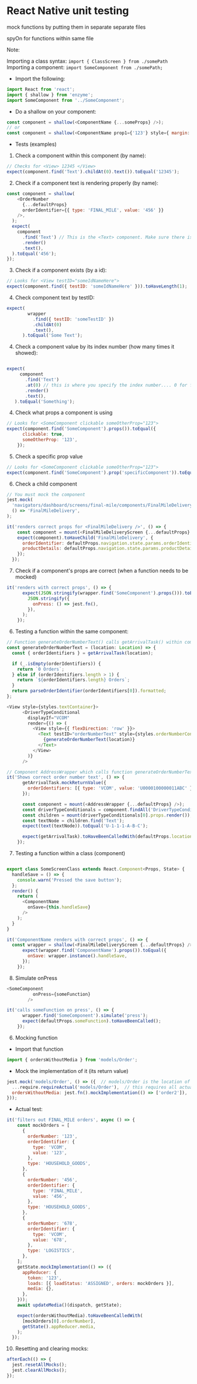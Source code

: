 # React Native unit testing

mock functions by putting them in separate separate files

spyOn for functions within same file

Note:

Importing a class syntax:
`import { ClassScreen } from ./somePath`
Importing a component:
`import SomeComponent from ./somePath;`

- Import the following:

```js
import React from 'react';
import { shallow } from 'enzyme';
import SomeComponent from '../SomeComponent';
```

- Do a shallow on your component:

```js
const component = shallow(<ComponentName {...someProps} />);
// or
const component = shallow(<ComponentName prop1={'123'} style={ margin: 5 } />);
```

- Tests (examples)

1. Check a component within this component (by name):
```js
// Checks for <View> 12345 </View>
expect(component.find('Text').childAt(0).text()).toEqual('12345');
```

2. Check if a component text is rendering properly (by name):
```js
const component = shallow(
    <OrderNumber
      {...defaultProps}
      orderIdentifier={{ type: 'FINAL_MILE', value: '456' }}
    />,
  );
  expect(
    component
      .find('Text') // This is the <Text> component. Make sure there is only one of them
      .render()
      .text(),
  ).toEqual('456');
});
```

3. Check if a component exists (by a id):
```js
// Looks for <View testID="someIdNameHere">
expect(component.find({ testID: 'someIdNameHere' })).toHaveLength(1);
```

4. Check component text by testID:
```js
expect(
        wrapper
          .find({ testID: 'someTestID' })
          .childAt(0)  
          .text(),
      ).toEqual('Some Text');
```

4. Check a component value by its index number (how many times it showed):
```js

expect(
     component
       .find('Text')
       .at(0) // this is where you specify the index number.... 0 for first time it showed
       .render()
       .text(),
   ).toEqual('Something');
```

4. Check what props a component is using
```js
// Looks for <SomeComponent clickable someOtherProp="123">
expect(component.find('SomeComponent').props()).toEqual({
      clickable: true,
      someOtherProp: '123',
    });
```

5. Check a specific prop value
```js
// Looks for <SomeComponent clickable someOtherProp="123">
expect(component.find('SomeComponent').prop('specificComponent')).toEqual('123');
```

6. Check a child component
```js
// You must mock the component
jest.mock(
  'navigators/dashboard/screens/final-mile/components/FinalMileDelivery',
  () => 'FinalMileDelivery',
);

it('renders correct props for <FinalMileDelivery />', () => {
    const component = mount(<FinalMileDeliveryScreen {...defaultProps} />);
    expect(component).toHaveChild('FinalMileDelivery', {
      orderIdentifier: defaultProps.navigation.state.params.orderIdentifier,
      productDetails: defaultProps.navigation.state.params.productDetails,
    });
  });


```

7. Check if a component's props are correct (when a function needs to be mocked)
```js
it('renders with correct props', () => {
      expect(JSON.stringify(wrapper.find('SomeComponent').props())).toEqual(
        JSON.stringify({
          onPress: () => jest.fn(),
        }),
      );
    });

```

6. Testing a function within the same component:

```js
// Function generateOrderNumberText() calls getArrivalTask() within component AddressWrapper
const generateOrderNumberText = (location: Location) => {
  const { orderIdentifiers } = getArrivalTask(location);

  if (_.isEmpty(orderIdentifiers)) {
    return `0 Orders`;
  } else if (orderIdentifiers.length > 1) {
    return `${orderIdentifiers.length} Orders`;
  }
  return parseOrderIdentifier(orderIdentifiers[0]).formatted;
};

<View style={styles.textContainer}>
      <DriverTypeConditional
        displayIf="VCOM"
        render={() => (
          <View style={{ flexDirection: 'row' }}>
            <Text testID="orderNumberText" style={styles.orderNumberContent}>
              {generateOrderNumberText(location)}
            </Text>
          </View>
        )}
      />
```
```js
// Component AddressWrapper which calls function generateOrderNumberText
it('Shows correct order number text', () => {
      getArrivalTask.mockReturnValue({
        orderIdentifiers: [{ type: 'VCOM', value: 'U0000100000011ABC' }],
      });

      const component = mount(<AddressWrapper {...defaultProps} />);
      const driverTypeConditionals = component.findAll('DriverTypeConditional');
      const children = mount(driverTypeConditionals[0].props.render());
      const textNode = children.find('Text');
      expect(text(textNode)).toEqual('U-1-1-1-A-B-C');

      expect(getArrivalTask).toHaveBeenCalledWith(defaultProps.location);
    });
```

7. Testing a function within a class (component)
```js

export class SomeScreenClass extends React.Component<Props, State> {
  handleSave = () => {
    console.warn('Pressed the save button');
  };
  render() {
    return (
      <ComponentName
        onSave={this.handleSave}
      />
    );
  }
}

it('ComponentName renders with correct props', () => {
  const wrapper = shallow(<FinalMileDeliveryScreen {...defaultProps} />);
      expect(wrapper.find('ComponentName').props()).toEqual({
        onSave: wrapper.instance().handleSave,
      });
    });
```

8. Simulate onPress

```js
<SomeComponent
          onPress={someFunction}
        />

it('calls someFunction on press', () => {
      wrapper.find('SomeComponent').simulate('press');
      expect(defaultProps.someFunction).toHaveBeenCalled();
    });

```
6. Mocking function

- Import that function
```js
import { ordersWithoutMedia } from 'models/Order';
```

- Mock the implementation of it (its return value)
```js
jest.mock('models/Order', () => ({  // models/Order is the location of this function
  ...require.requireActual('models/Order'),  // this requires all actual tests from this module
  ordersWithoutMedia: jest.fn().mockImplementation(() => ['order2']),  // mocking return
}));
```

-  Actual test:
```js
it('filters out FINAL_MILE orders', async () => {
    const mockOrders = [
      {
        orderNumber: '123',
        orderIdentifier: {
          type: 'VCOM',
          value: '123',
        },
        type: 'HOUSEHOLD_GOODS',
      },
      {
        orderNumber: '456',
        orderIdentifier: {
          type: 'FINAL_MILE',
          value: '456',
        },
        type: 'HOUSEHOLD_GOODS',
      },
      {
        orderNumber: '678',
        orderIdentifier: {
          type: 'VCOM',
          value: '678',
        },
        type: 'LOGISTICS',
      },
    ];
    getState.mockImplementation(() => ({
      appReducer: {
        token: '123',
        loads: [{ loadStatus: 'ASSIGNED', orders: mockOrders }],
        media: {},
      },
    }));
    await updateMedia()(dispatch, getState);

    expect(ordersWithoutMedia).toHaveBeenCalledWith(
      [mockOrders[0].orderNumber],
      getState().appReducer.media,
    );
  });
  ```

  10. Resetting and clearing mocks:

  ```js
  afterEach(() => {
    jest.resetAllMocks();
    jest.clearAllMocks();
  });

  ```
